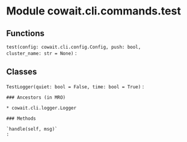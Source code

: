Module cowait.cli.commands.test
===============================

Functions
---------

    
`test(config: cowait.cli.config.Config, push: bool, cluster_name: str = None)`
:   

Classes
-------

`TestLogger(quiet: bool = False, time: bool = True)`
:   

    ### Ancestors (in MRO)

    * cowait.cli.logger.Logger

    ### Methods

    `handle(self, msg)`
    :